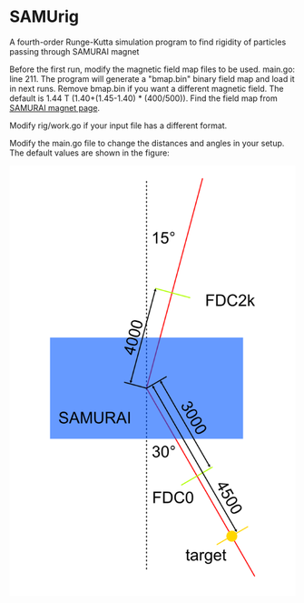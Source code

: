 # SAMUrig
A fourth-order Runge-Kutta simulation program to find rigidity of particles passing through SAMURAI magnet

Before the first run, modify the magnetic field map files to be used. main.go: line 211. The program will generate a "bmap.bin" binary field map and load it in next runs. Remove bmap.bin if you want a different magnetic field. The default is 1.44 T (1.40+(1.45-1.40) * (400/500)). Find the field map from [SAMURAI magnet page](https://ribf.riken.jp/SAMURAI/index.php?Magnet).

Modify rig/work.go if your input file has a different format.

Modify the main.go file to change the distances and angles in your setup. The default values are shown in the figure:

![image](fig.png)
